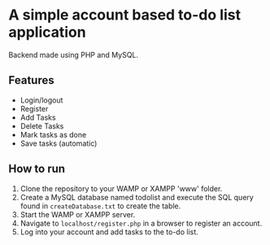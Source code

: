 # A simple account based to-do list application
 Backend made using PHP and MySQL.

## Features
 - Login/logout
 - Register
 - Add Tasks
 - Delete Tasks
 - Mark tasks as done
 - Save tasks (automatic)

## How to run
 1. Clone the repository to your WAMP or XAMPP 'www' folder.
 2. Create a MySQL database named todolist and execute the SQL query found in `createDatabase.txt` to create the table.
 3. Start the WAMP or XAMPP server.
 4. Navigate to `localhost/register.php` in a browser to register an account.
 5. Log into your account and add tasks to the to-do list.
